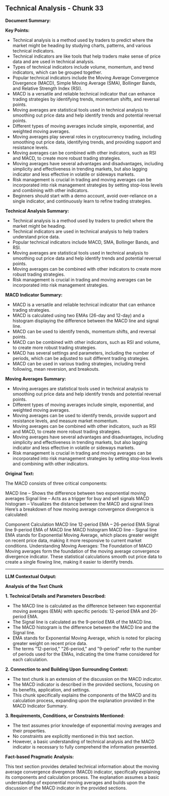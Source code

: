 ## Technical Analysis - Chunk 33

**Document Summary:**

**Key Points:**

* Technical analysis is a method used by traders to predict where the market might be heading by studying charts, patterns, and various technical indicators.
* Technical indicators are like tools that help traders make sense of price data and are used in technical analysis.
* Types of technical indicators include volume, momentum, and trend indicators, which can be grouped together.
* Popular technical indicators include the Moving Average Convergence Divergence (MACD), Simple Moving Average (SMA), Bollinger Bands, and Relative Strength Index (RSI).
* MACD is a versatile and reliable technical indicator that can enhance trading strategies by identifying trends, momentum shifts, and reversal points.
* Moving averages are statistical tools used in technical analysis to smoothing out price data and help identify trends and potential reversal points.
* Different types of moving averages include simple, exponential, and weighted moving averages.
* Moving averages play several roles in cryptocurrency trading, including smoothing out price data, identifying trends, and providing support and resistance levels.
* Moving averages can be combined with other indicators, such as RSI and MACD, to create more robust trading strategies.
* Moving averages have several advantages and disadvantages, including simplicity and effectiveness in trending markets, but also lagging indicator and less effective in volatile or sideways markets.
* Risk management is crucial in trading and moving averages can be incorporated into risk management strategies by setting stop-loss levels and combining with other indicators.
* Beginners should start with a demo account, avoid over-reliance on a single indicator, and continuously learn to refine trading strategies.

**Technical Analysis Summary:**

* Technical analysis is a method used by traders to predict where the market might be heading.
* Technical indicators are used in technical analysis to help traders understand price data.
* Popular technical indicators include MACD, SMA, Bollinger Bands, and RSI.
* Moving averages are statistical tools used in technical analysis to smoothing out price data and help identify trends and potential reversal points.
* Moving averages can be combined with other indicators to create more robust trading strategies.
* Risk management is crucial in trading and moving averages can be incorporated into risk management strategies.

**MACD Indicator Summary:**

* MACD is a versatile and reliable technical indicator that can enhance trading strategies.
* MACD is calculated using two EMAs (26-day and 12-day) and a histogram displaying the difference between the MACD line and signal line.
* MACD can be used to identify trends, momentum shifts, and reversal points.
* MACD can be combined with other indicators, such as RSI and volume, to create more robust trading strategies.
* MACD has several settings and parameters, including the number of periods, which can be adjusted to suit different trading strategies.
* MACD can be used in various trading strategies, including trend following, mean reversion, and breakouts.

**Moving Averages Summary:**

* Moving averages are statistical tools used in technical analysis to smoothing out price data and help identify trends and potential reversal points.
* Different types of moving averages include simple, exponential, and weighted moving averages.
* Moving averages can be used to identify trends, provide support and resistance levels, and measure market momentum.
* Moving averages can be combined with other indicators, such as RSI and MACD, to create more robust trading strategies.
* Moving averages have several advantages and disadvantages, including simplicity and effectiveness in trending markets, but also lagging indicator and less effective in volatile or sideways markets.
* Risk management is crucial in trading and moving averages can be incorporated into risk management strategies by setting stop-loss levels and combining with other indicators.

**Original Text:**

The MACD consists of three critical components:

MACD line – Shows the difference between two exponential moving averages
Signal line – Acts as a trigger for buy and sell signals
MACD histogram – Visualizes the distance between the MACD and signal lines
Here’s a breakdown of how moving average convergence divergence is calculated:

Component	Calculation
MACD line	12-period EMA – 26-period EMA
Signal line	9-period EMA of MACD line
MACD histogram	MACD line – Signal line
EMA stands for Exponential Moving Average, which places greater weight on recent price data, making it more responsive to current market conditions. Understanding Moving Averages: The Foundation of MACD
Moving averages form the foundation of the moving average convergence divergence indicator. These statistical calculations smooth out price data to create a single flowing line, making it easier to identify trends.

---

**LLM Contextual Output:**

**Analysis of the Text Chunk**

**1. Technical Details and Parameters Described:**

- The MACD line is calculated as the difference between two exponential moving averages (EMA) with specific periods: 12-period EMA and 26-period EMA.
- The Signal line is calculated as the 9-period EMA of the MACD line.
- The MACD histogram is the difference between the MACD line and the Signal line.
- EMA stands for Exponential Moving Average, which is noted for placing greater weight on recent price data.
- The terms "12-period," "26-period," and "9-period" refer to the number of periods used for the EMAs, indicating the time frame considered for each calculation.

**2. Connection to and Building Upon Surrounding Context:**

- The text chunk is an extension of the discussion on the MACD indicator.
- The MACD indicator is described in the provided sections, focusing on its benefits, application, and settings.
- This chunk specifically explains the components of the MACD and its calculation process, expanding upon the explanation provided in the MACD Indicator Summary.

**3. Requirements, Conditions, or Constraints Mentioned:**

- The text assumes prior knowledge of exponential moving averages and their properties.
- No constraints are explicitly mentioned in this text section.
- However, a basic understanding of technical analysis and the MACD indicator is necessary to fully comprehend the information presented.

**Fact-based Pragmatic Analysis:**

This text section provides detailed technical information about the moving average convergence divergence (MACD) indicator, specifically explaining its components and calculation process. The explanation assumes a basic understanding of exponential moving averages and builds upon the discussion of the MACD indicator in the provided sections.
